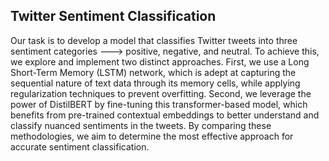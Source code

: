 ## Twitter Sentiment Classification
Our task is to develop a model that classifies Twitter tweets into three sentiment categories ---> positive, negative, and neutral. To achieve this, we explore and implement two distinct approaches. First, we use a Long Short-Term Memory (LSTM) network, which is adept at capturing the sequential nature of text data through its memory cells, while applying regularization techniques to prevent overfitting. Second, we leverage the power of DistilBERT by fine-tuning this transformer-based model, which benefits from pre-trained contextual embeddings to better understand and classify nuanced sentiments in the tweets. By comparing these methodologies, we aim to determine the most effective approach for accurate sentiment classification.
